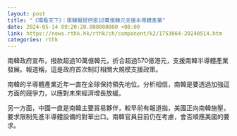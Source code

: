```yaml
---
layout: post
title: "《環看天下》：南韓擬提供逾10萬億韓元支援半導體產業"
date: 2024-05-14 09:20:20.000000000 +08:00
link: https://news.rthk.hk/rthk/ch/component/k2/1753064-20240514.htm
categories: rthk
---
```


南韓政府宣布，撥款超過10萬億韓元，折合超過570億港元，支援南韓半導體產業發展。報道稱，這是政府首次制訂相關大規模支援政策。

南韓的半導體產業近年一直在全球保持領先地位。分析相信，南韓是要透過加強這方面的競爭力，以應對未來經濟增長放緩。

另一方面，中國一直是南韓主要貿易夥伴，較早前有報道指，美國正向南韓施壓，要求限制先進半導體設備的對華出口。南韓官員目前仍在考慮，會否順應美國的要求。
